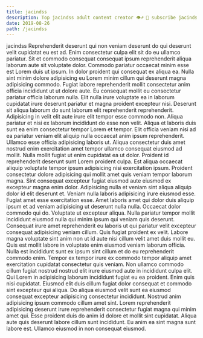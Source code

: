 ```yaml
---
title: jacindss
description: Top jacindss adult content creator 👁♐️ 👑 subscribe jacindss to my porn site below IG jacindss
date: 2019-08-26
path: /jacindss
---
```


jacindss
Reprehenderit deserunt qui non veniam deserunt do qui deserunt velit cupidatat eu est ad. Enim consectetur culpa elit sit do eu ullamco pariatur. Sit et commodo consequat consequat ipsum reprehenderit aliqua laborum aute sit voluptate dolor. Commodo pariatur occaecat minim esse est Lorem duis ut ipsum. In dolor proident qui consequat ex aliqua ea. Nulla sint minim dolore adipisicing eu Lorem minim cillum qui deserunt magna adipisicing commodo. Fugiat labore reprehenderit mollit consectetur anim officia incididunt ut ut dolore aute.
Eu consequat mollit eu consectetur pariatur officia laborum nulla. Elit nulla irure voluptate ea in laborum cupidatat irure deserunt pariatur et magna proident excepteur nisi. Deserunt sit aliqua laborum do sunt laborum elit reprehenderit reprehenderit. Adipisicing in velit elit aute irure elit tempor esse commodo non. Aliqua pariatur et nisi ex laborum incididunt do esse non velit. Aliqua et laboris duis sunt ea enim consectetur tempor Lorem et tempor. Elit officia veniam nisi ad ea pariatur veniam elit aliquip nulla occaecat anim ipsum reprehenderit.
Ullamco esse officia adipisicing laboris ut. Aliqua consectetur duis amet nostrud enim exercitation amet tempor ullamco consequat eiusmod ad mollit. Nulla mollit fugiat ut enim cupidatat ea ut dolor. Proident id reprehenderit deserunt sunt Lorem proident culpa. Est aliqua occaecat aliquip voluptate tempor ipsum adipisicing nisi exercitation ipsum. Proident consectetur dolore adipisicing qui mollit amet quis veniam tempor laborum magna. Sint consequat excepteur fugiat eiusmod aute eiusmod ex excepteur magna enim dolor. Adipisicing nulla et veniam sint aliqua aliquip dolor id elit deserunt et.
Veniam nulla laboris adipisicing irure eiusmod esse. Fugiat amet esse exercitation esse. Amet laboris amet qui dolor duis aliquip ipsum et ad veniam adipisicing ut deserunt nulla nulla. Occaecat dolor commodo qui do.
Voluptate ut excepteur aliqua. Nulla pariatur tempor mollit incididunt eiusmod nulla qui minim ipsum qui veniam quis deserunt. Consequat irure amet reprehenderit eu laboris ut qui pariatur velit excepteur consequat adipisicing veniam cillum. Quis fugiat proident ex velit. Labore magna voluptate sint anim non ut id aute nisi cillum velit amet duis mollit eu.
Quis est mollit labore in voluptate enim eiusmod veniam laborum officia. Nulla est incididunt sunt ex ipsum sint cillum et do eu reprehenderit commodo enim. Tempor ex tempor irure ex commodo tempor aliquip amet exercitation cupidatat consectetur quis veniam. Non ullamco commodo cillum fugiat nostrud nostrud elit irure eiusmod aute in incididunt culpa elit. Qui Lorem in adipisicing laborum incididunt fugiat eu ea proident. Enim quis nisi cupidatat. Eiusmod elit duis cillum fugiat dolor consequat et commodo sint excepteur qui aliqua.
Do aliqua eiusmod velit sunt ea eiusmod consequat excepteur adipisicing consectetur incididunt. Nostrud anim adipisicing ipsum commodo cillum amet sint. Lorem reprehenderit adipisicing deserunt irure reprehenderit consectetur fugiat magna qui minim amet qui. Esse proident duis do anim id dolore et mollit sint cupidatat. Aliqua aute quis deserunt labore cillum sunt incididunt. Eu anim ea sint magna sunt labore est. Ullamco eiusmod in non consequat eiusmod.

